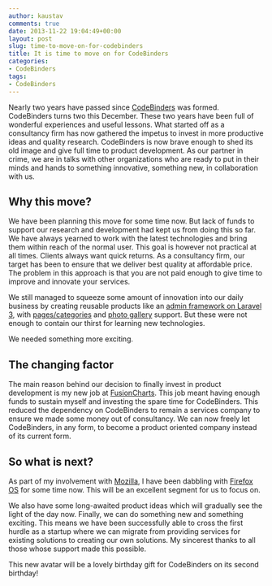 ```yaml
---
author: kaustav
comments: true
date: 2013-11-22 19:04:49+00:00
layout: post
slug: time-to-move-on-for-codebinders
title: It is time to move on for CodeBinders
categories:
- CodeBinders
tags:
- CodeBinders
---
```


Nearly two years have passed since [CodeBinders](http://www.codebinders.com) was formed. CodeBinders turns two this December. These two years have been full of wonderful experiences and useful lessons. What started off as a consultancy firm has now gathered the impetus to invest in more productive ideas and quality research. CodeBinders is now brave enough to shed its old image and give full time to product development. As our partner in crime, we are in talks with other organizations who are ready to put in their minds and hands to something innovative, something new, in collaboration with us.<!-- more -->



## Why this move?



We have been planning this move for some time now. But lack of funds to support our research and development had kept us from doing this so far. We have always yearned to work with the latest technologies and bring them within reach of the normal user. This goal is however not practical at all times. Clients always want quick returns. As a consultancy firm, our target has been to ensure that we deliver best quality at affordable price. The problem in this approach is that you are not paid enough to give time to improve and innovate your services.

We still managed to squeeze some amount of innovation into our daily business by creating reusable products like an [admin framework on Laravel 3](https://github.com/codebinders/admin-framework), with [pages/categories](https://github.com/codebinders/pages) and [photo gallery](https://github.com/codebinders/photos) support. But these were not enough to contain our thirst for learning new technologies.

We needed something more exciting.



## The changing factor



The main reason behind our decision to finally invest in product development is my new job at [FusionCharts](http://www.fusioncharts.com). This job meant having enough funds to sustain myself and investing the spare time for CodeBinders. This reduced the dependency on CodeBinders to remain a services company to ensure we made some money out of consultancy. We can now freely let CodeBinders, in any form, to become a product oriented company instead of its current form.



## So what is next?



As part of my involvement with [Mozilla](http://kaustavdm.in/category/mozilla), I have been dabbling with [Firefox OS](http://firefox.com/os) for some time now. This will be an excellent segment for us to focus on.

We also have some long-awaited product ideas which will gradually see the light of the day now. Finally, we can do something new and something exciting. This means we have been successfully able to cross the first hurdle as a startup where we can migrate from providing services for existing solutions to creating our own solutions. My sincerest thanks to all those whose support made this possible.

This new avatar will be a lovely birthday gift for CodeBinders on its second birthday!

